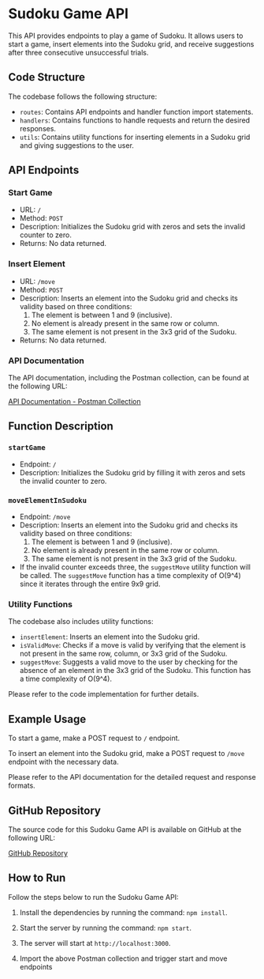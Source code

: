 # Sudoku Game API

This API provides endpoints to play a game of Sudoku. It allows users to start a game, insert elements into the Sudoku grid, and receive suggestions after three consecutive unsuccessful trials.

## Code Structure

The codebase follows the following structure:

- `routes`: Contains API endpoints and handler function import statements.
- `handlers`: Contains functions to handle requests and return the desired responses.
- `utils`: Contains utility functions for inserting elements in a Sudoku grid and giving suggestions to the user.

## API Endpoints

### Start Game

- URL: `/`
- Method: `POST`
- Description: Initializes the Sudoku grid with zeros and sets the invalid counter to zero.
- Returns: No data returned.

### Insert Element

- URL: `/move`
- Method: `POST`
- Description: Inserts an element into the Sudoku grid and checks its validity based on three conditions:
  1. The element is between 1 and 9 (inclusive).
  2. No element is already present in the same row or column.
  3. The same element is not present in the 3x3 grid of the Sudoku.
- Returns: No data returned.

### API Documentation

The API documentation, including the Postman collection, can be found at the following URL:

[API Documentation - Postman Collection](https://documenter.getpostman.com/view/19917684/2s93z6dPgx)

## Function Description

### `startGame`

- Endpoint: `/`
- Description: Initializes the Sudoku grid by filling it with zeros and sets the invalid counter to zero.

### `moveElementInSudoku`

- Endpoint: `/move`
- Description: Inserts an element into the Sudoku grid and checks its validity based on three conditions:
  1. The element is between 1 and 9 (inclusive).
  2. No element is already present in the same row or column.
  3. The same element is not present in the 3x3 grid of the Sudoku.
- If the invalid counter exceeds three, the `suggestMove` utility function will be called. The `suggestMove` function has a time complexity of O(9^4) since it iterates through the entire 9x9 grid.

### Utility Functions

The codebase also includes utility functions:

- `insertElement`: Inserts an element into the Sudoku grid.
- `isValidMove`: Checks if a move is valid by verifying that the element is not present in the same row, column, or 3x3 grid of the Sudoku.
- `suggestMove`: Suggests a valid move to the user by checking for the absence of an element in the 3x3 grid of the Sudoku. This function has a time complexity of O(9^4).

Please refer to the code implementation for further details.

## Example Usage

To start a game, make a POST request to `/` endpoint.

To insert an element into the Sudoku grid, make a POST request to `/move` endpoint with the necessary data.

Please refer to the API documentation for the detailed request and response formats.


## GitHub Repository

The source code for this Sudoku Game API is available on GitHub at the following URL:

[GitHub Repository](https://github.com/vivrkerror404/PhenomSudoku)

## How to Run

Follow the steps below to run the Sudoku Game API:

1. Install the dependencies by running the command: `npm install`.

2. Start the server by running the command: `npm start`.

3. The server will start at `http://localhost:3000`.

4. Import the above Postman collection and trigger start and move endpoints




